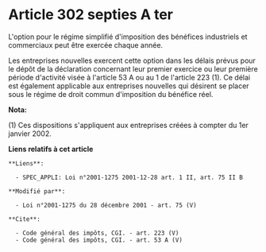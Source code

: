 # Article 302 septies A ter

L'option pour le régime simplifié d'imposition des bénéfices industriels et commerciaux peut être exercée chaque année. 

Les entreprises nouvelles exercent cette option dans les délais prévus pour le dépôt de la déclaration concernant leur
premier exercice ou leur première période d'activité visée à l'article 53 A ou au 1 de l'article 223 (1). Ce délai est
également applicable aux entreprises nouvelles qui désirent se placer sous le régime de droit commun d'imposition du bénéfice
réel.

**Nota:**

(1) Ces dispositions s'appliquent aux entreprises créées à compter du 1er janvier 2002.

**Liens relatifs à cet article**

	**Liens**:

	  - SPEC_APPLI: Loi n°2001-1275 2001-12-28 art. 1 II, art. 75 II B

	**Modifié par**:

	  - Loi n°2001-1275 du 28 décembre 2001 - art. 75 (V)

	**Cite**:

	  - Code général des impôts, CGI. - art. 223 (V)
	  - Code général des impôts, CGI. - art. 53 A (V)
